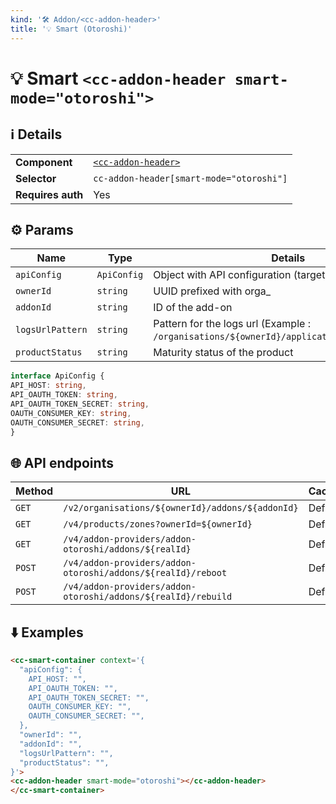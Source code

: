```yaml
---
kind: '🛠 Addon/<cc-addon-header>'
title: '💡 Smart (Otoroshi)'
---
```

# 💡 Smart `<cc-addon-header smart-mode="otoroshi">`

## ℹ️ Details

<table>
<tr><td><strong>Component    </strong> <td><a href="🛠-addons-cc-addon-header--default-story"><code>&lt;cc-addon-header&gt;</code></a>
<tr><td><strong>Selector     </strong> <td><code>cc-addon-header[smart-mode="otoroshi"]</code>
<tr><td><strong>Requires auth</strong> <td>Yes
</table>

## ⚙️ Params

| Name             | Type        | Details                                                                                       | Default   |
|------------------|-------------|-----------------------------------------------------------------------------------------------|-----------|
| `apiConfig`      | `ApiConfig` | Object with API configuration (target host, tokens...)                                        |           |
| `ownerId`        | `string`    | UUID prefixed with orga_                                                                      |           |
| `addonId`        | `string`    | ID of the add-on                                                                              |           |
| `logsUrlPattern` | `string`    | Pattern for the logs url (Example : `/organisations/${ownerId}/applications/${appId}/logs`)   |           |
| `productStatus`  | `string`    | Maturity status of the product                                                                | Optional  |


  ```ts
interface ApiConfig {
  API_HOST: string,
  API_OAUTH_TOKEN: string,
  API_OAUTH_TOKEN_SECRET: string,
  OAUTH_CONSUMER_KEY: string,
  OAUTH_CONSUMER_SECRET: string,
}
```

## 🌐 API endpoints

| Method   | URL                                                              | Cache?  |
|----------|------------------------------------------------------------------|---------|
| `GET`    | `/v2/organisations/${ownerId}/addons/${addonId}`                 | Default |
| `GET`    | `/v4/products/zones?ownerId=${ownerId}`                          | Default |
| `GET`    | `/v4/addon-providers/addon-otoroshi/addons/${realId}`            | Default |
| `POST`   | `/v4/addon-providers/addon-otoroshi/addons/${realId}/reboot`     | Default |
| `POST`   | `/v4/addon-providers/addon-otoroshi/addons/${realId}/rebuild`    | Default |


## ⬇️️ Examples

  ```html
<cc-smart-container context='{
    "apiConfig": {
      API_HOST: "",
      API_OAUTH_TOKEN: "",
      API_OAUTH_TOKEN_SECRET: "",
      OAUTH_CONSUMER_KEY: "",
      OAUTH_CONSUMER_SECRET: "",
    },
    "ownerId": "",
    "addonId": "",
    "logsUrlPattern": "",
    "productStatus": "",
}'>
  <cc-addon-header smart-mode="otoroshi"></cc-addon-header>
</cc-smart-container>
```
